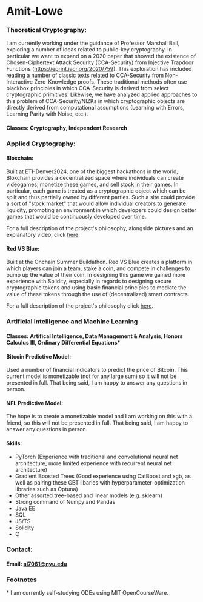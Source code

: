 # Amit-Lowe

### Theoretical Cryptography:
I am currently working under the guidance of Professor Marshall Ball, exploring a number of ideas related to public-key cryptography. In particular we want to expand on a 2020 paper that showed the existence of Chosen-Ciphertext Attack Security (CCA-Security) from Injective Trapdoor Functions (https://eprint.iacr.org/2020/759). This exploration has included reading a number of classic texts related to CCA-Security from Non-Interactive Zero-Knowledge proofs. These traditional methods often use blackbox principles in which CCA-Security is derived from select cryptographic primitives. Likewise, we have analyzed applied approaches to this problem of CCA-Security/NIZKs in which cryptographic objects are directly derived from computational assumptions (Learning with Errors, Learning Parity with Noise, etc.). 

#### Classes: Cryptography, Independent Research

### Applied Cryptography:

#### Bloxchain: 
Built at ETHDenver2024, one of the biggest hackathons in the world, Bloxchain provides a decentralized space where individuals can create videogames, monetize these games, and sell stock in their games. In particular, each game is treated as a cryptographic object which can be split and thus partially owned by different parties. Such a site could provide a sort of "stock market" that would allow individual creators to generate liquidity, promoting an environment in which developers could design better games that would be continuously developed over time.

For a full description of the project's philosophy, alongside pictures and an explanatory video, click [here](https://devfolio.co/projects/bloxchain-dea0).

#### Red VS Blue:
Built at the Onchain Summer Buildathon. Red VS Blue creates a platform in which players can join a team, stake a coin, and compete in challenges to pump up the value of their coin. In designing this game we gained more experience with Solidity, especially in regards to designing secure cryptographic tokens and using basic financial principles to mediate the value of these tokens through the use of (decentralized) smart contracts.

For a full description of the project's philosophy click [here](https://devfolio.co/projects/red-vs-blue-bf69).

### Artificial Intelligence and Machine Learning

#### Classes: Artifical Intelligence, Data Management & Analysis, Honors Calculus III, Ordinary Differential Equations*

#### Bitcoin Predictive Model:
Used a number of financial indicators to predict the price of Bitcoin. This current model is monetizable (not for any large sum) so it will not be presented in full. That being said, I am happy to answer any questions in person.

#### NFL Predictive Model:
The hope is to create a monetizable model and I am working on this with a friend, so this will not be presented in full. That being said, I am happy to answer any questions in person.

#### Skills: 
- PyTorch (Experience with traditional and convolutional neural net architecture; more limited experience with recurrent neural net architecture)
- Gradient Boosted Trees (Good experience using CatBoost and xgb, as well as pairing these GBT libaries with hyperparameter-optimization libraries such as Optuna)
- Other assorted tree-based and linear models (e.g. sklearn)
- Strong command of Numpy and Pandas
- Java EE
- SQL
- JS/TS
- Solidity
- C

### Contact:
#### Email: al7061@nyu.edu

### Footnotes
\* I am currently self-studying ODEs using MIT OpenCourseWare.

